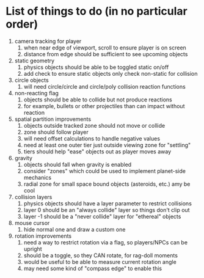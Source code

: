 # List of things to do (in no particular order)

1. camera tracking for player
   1. when near edge of viewport, scroll to ensure player is on screen 
   2. distance from edge should be sufficient to see upcoming objects
2. static geometry
   1. physics objects should be able to be toggled static on/off
   2. add check to ensure static objects only check non-static for collision
3. circle objects
   1. will need circle/circle and circle/poly collision reaction functions
4. non-reacting flag
   1. objects should be able to collide but not produce reactions
   2. for example, bullets or other projectiles than can impact without reaction
5. spatial partition improvements
   1. objects outside tracked zone should not move or collide
   2. zone should follow player
   3. will need offset calculations to handle negative values
   4. need at least one outer tier just outside viewing zone for "settling"
   5. tiers should help "ease" objects out as player moves away
6. gravity
   1. objects should fall when gravity is enabled
   2. consider "zones" which could be used to implement planet-side mechanics
   3. radial zone for small space bound objects (asteroids, etc.) amy be cool
7. collision layers
   1. physics objects should have a layer parameter to restrict collisions
   2. layer 0 should be an "always collide" layer so things don't clip out
   3. layer -1 should be a "never collide" layer for "ethereal" objects
8. mouse cursor
   1. hide normal one and draw a custom one
9. rotation improvements
   1. need a way to restrict rotation via a flag, so players/NPCs can be upright
   2. should be a toggle, so they CAN rotate, for rag-doll moments
   3. would be useful to be able to measure current rotation angle
   4. may need some kind of "compass edge" to enable this